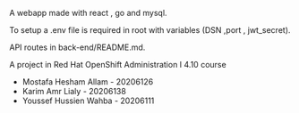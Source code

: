 A webapp made with react , go and mysql.

To setup a .env file is required in root with variables (DSN ,port , jwt_secret).

API routes in back-end/README.md.


A  project in Red Hat OpenShift Administration I 4.10 course

* Mostafa Hesham Allam - 20206126
* Karim Amr Lialy - 20206138
* Youssef Hussien Wahba - 20206111
